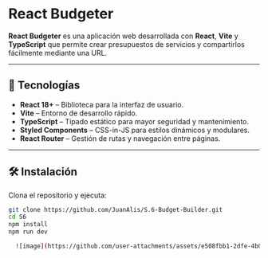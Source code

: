 # React Budgeter

**React Budgeter** es una aplicación web desarrollada con **React**, **Vite** y **TypeScript** que permite crear presupuestos de servicios y compartirlos fácilmente mediante una URL.

---

## 🚀 Tecnologías

- **React 18+** – Biblioteca para la interfaz de usuario.
- **Vite** – Entorno de desarrollo rápido.
- **TypeScript** – Tipado estático para mayor seguridad y mantenimiento.
- **Styled Components** – CSS-in-JS para estilos dinámicos y modulares.
- **React Router** – Gestión de rutas y navegación entre páginas.

---

## 🛠️ Instalación

Clona el repositorio y ejecuta:

```bash
git clone https://github.com/JuanAlis/S.6-Budget-Builder.git
cd S6
npm install
npm run dev

  ![image](https://github.com/user-attachments/assets/e508fbb1-2dfe-4b0f-af01-d708494167e8)
